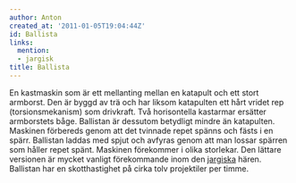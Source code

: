 ```yaml
---
author: Anton
created_at: '2011-01-05T19:04:44Z'
id: Ballista
links:
  mention:
  - jargisk
title: Ballista
---
```


En kastmaskin som är ett mellanting mellan en katapult och ett stort armborst. Den är byggd av trä
och har liksom katapulten ett hårt vridet rep (torsionsmekanism) som drivkraft. Två horisontella
kastarmar ersätter armborstets båge. Ballistan är dessutom betydligt mindre än katapulten. Maskinen
förbereds genom att det tvinnade repet spänns och fästs i en spärr. Ballistan laddas med spjut och
avfyras genom att man lossar spärren som håller repet spänt. Maskinen förekommer i olika storlekar.
Den lättare versionen är mycket vanligt förekommande inom den [jargiska] hären. Ballistan har en
skotthastighet på cirka tolv projektiler per timme.

  [jargiska]: jargisk
